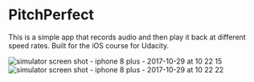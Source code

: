 # PitchPerfect

This is a simple app that records audio and then play it back at different speed rates. Built for the iOS course for Udacity. 

![simulator screen shot - iphone 8 plus - 2017-10-29 at 10 22 15](https://user-images.githubusercontent.com/7773885/32148208-5dbf081c-bceb-11e7-98c1-3d92f2e4560b.png)![simulator screen shot - iphone 8 plus - 2017-10-29 at 10 22 22](https://user-images.githubusercontent.com/7773885/32148209-5ebd1b8c-bceb-11e7-9518-a4450eba322b.png)
